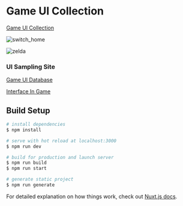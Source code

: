 # Game UI Collection

[Game UI Collection](https://webcyou-org.github.io/game-ui/)

![switch_home](https://user-images.githubusercontent.com/1584153/138576992-9d921790-e8fb-4334-a0d9-26368ee8be72.png)

![zelda](https://user-images.githubusercontent.com/1584153/138577058-8c5b9303-aeb7-4771-be5d-580087c678b1.png)

### UI Sampling Site

[Game UI Database](https://www.gameuidatabase.com/)

[Interface In Game](https://interfaceingame.com/games/)

## Build Setup

```bash
# install dependencies
$ npm install

# serve with hot reload at localhost:3000
$ npm run dev

# build for production and launch server
$ npm run build
$ npm run start

# generate static project
$ npm run generate
```

For detailed explanation on how things work, check out [Nuxt.js docs](https://nuxtjs.org).
